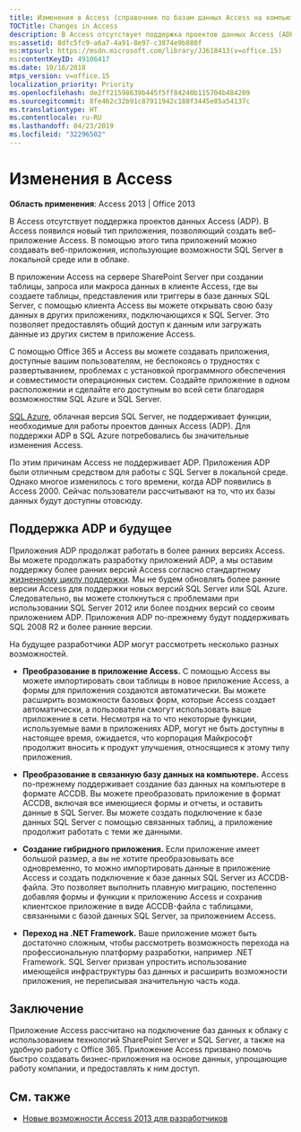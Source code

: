 ```yaml
---
title: Изменения в Access (справочник по базам данных Access на компьютере)
TOCTitle: Changes in Access
description: В Access отсутствует поддержка проектов данных Access (ADP). В Access появился новый тип приложения, позволяющий создать веб-приложение Access.
ms:assetid: 8dfc5fc9-a6a7-4a91-8e97-c3874e9b880f
ms:mtpsurl: https://msdn.microsoft.com/library/JJ618413(v=office.15)
ms:contentKeyID: 49106417
ms.date: 10/16/2018
mtps_version: v=office.15
localization_priority: Priority
ms.openlocfilehash: de2ff21598639b445f5ff84240b115704b484209
ms.sourcegitcommit: 8fe462c32b91c87911942c188f3445e85a54137c
ms.translationtype: HT
ms.contentlocale: ru-RU
ms.lasthandoff: 04/23/2019
ms.locfileid: "32296502"
---
```

# <a name="changes-in-access"></a>Изменения в Access

**Область применения**: Access 2013 | Office 2013

В Access отсутствует поддержка проектов данных Access (ADP). В Access появился новый тип приложения, позволяющий создать веб-приложение Access. В помощью этого типа приложений можно создавать веб-приложения, использующие возможности SQL Server в локальной среде или в облаке.

В приложении Access на сервере SharePoint Server при создании таблицы, запроса или макроса данных в клиенте Access, где вы создаете таблицы, представления или триггеры в базе данных SQL Server, с помощью клиента Access вы можете открывать свою базу данных в других приложениях, подключающихся к SQL Server. Это позволяет предоставлять общий доступ к данным или загружать данные из других систем в приложение Access.

С помощью Office 365 и Access вы можете создавать приложения, доступные вашим пользователям, не беспокоясь о трудностях с развертыванием, проблемах с установкой программного обеспечения и совместимости операционных систем. Создайте приложение в одном расположении и сделайте его доступным во всей сети благодаря возможностям SQL Azure и SQL Server.

[SQL Azure](https://docs.microsoft.com/azure/sql-database/sql-database-technical-overview), облачная версия SQL Server, не поддерживает функции, необходимые для работы проектов данных Access (ADP). Для поддержки ADP в SQL Azure потребовались бы значительные изменения Access.

По этим причинам Access не поддерживает ADP. Приложения ADP были отличным средством для работы с SQL Server в локальной среде. Однако многое изменилось с того времени, когда ADP появились в Access 2000. Сейчас пользователи рассчитывают на то, что их базы данных будут доступны отовсюду.

## <a name="adp-support-and-the-future"></a>Поддержка ADP и будущее

Приложения ADP продолжат работать в более ранних версиях Access. Вы можете продолжать разработку приложений ADP, а мы оставим поддержку более ранних версий Access согласно стандартному [жизненному циклу поддержки](https://support.microsoft.com/lifecycle/search). Мы не будем обновлять более ранние версии Access для поддержки новых версий SQL Server или SQL Azure. Следовательно, вы можете столкнуться с проблемами при использовании SQL Server 2012 или более поздних версий со своим приложением ADP. Приложения ADP по-прежнему будут поддерживать SQL 2008 R2 и более ранние версии.

На будущее разработчики ADP могут рассмотреть несколько разных возможностей.

- **Преобразование в приложение Access.** С помощью Access вы можете импортировать свои таблицы в новое приложение Access, а формы для приложения создаются автоматически. Вы можете расширить возможности базовых форм, которые Access создает автоматически, а пользователи смогут использовать ваше приложение в сети. Несмотря на то что некоторые функции, используемые вами в приложениях ADP, могут не быть доступны в настоящее время, ожидается, что корпорация Майкрософт продолжит вносить к продукт улучшения, относящиеся к этому типу приложения.

- **Преобразование в связанную базу данных на компьютере.** Access по-прежнему поддерживает создание баз данных на компьютере в формате ACCDB. Вы можете преобразовать приложение в формат ACCDB, включая все имеющиеся формы и отчеты, и оставить данные в SQL Server. Вы можете создать подключение к базе данных SQL Server с помощью связанных таблиц, а приложение продолжит работать с теми же данными.

- **Создание гибридного приложения.** Если приложение имеет большой размер, а вы не хотите преобразовывать все одновременно, то можно импортировать данные в приложение Access и создать подключение к базе данных SQL Server из ACCDB-файла. Это позволяет выполнить плавную миграцию, постепенно добавляя формы и функции к приложению Access и сохранив клиентское приложение в виде ACCDB-файла с таблицами, связанными с базой данных SQL Server, за приложением Access.

- **Переход на .NET Framework.** Ваше приложение может быть достаточно сложным, чтобы рассмотреть возможность перехода на профессиональную платформу разработки, например .NET Framework. SQL Server призван упростить использование имеющейся инфраструктуры баз данных и расширить возможности приложения, не переписывая значительную часть кода.

## <a name="conclusion"></a>Заключение

Приложение Access рассчитано на подключение баз данных к облаку с использованием технологий SharePoint Server и SQL Server, а также на удобную работу с Office 365. Приложение Access призвано помочь быстро создавать бизнес-приложения на основе данных, упрощающие работу компании, и предоставлять к ним доступ.

## <a name="see-also"></a>См. также

- [Новые возможности Access 2013 для разработчиков](https://docs.microsoft.com/office/vba/access/concepts/miscellaneous/new-in-access-for-developers)


